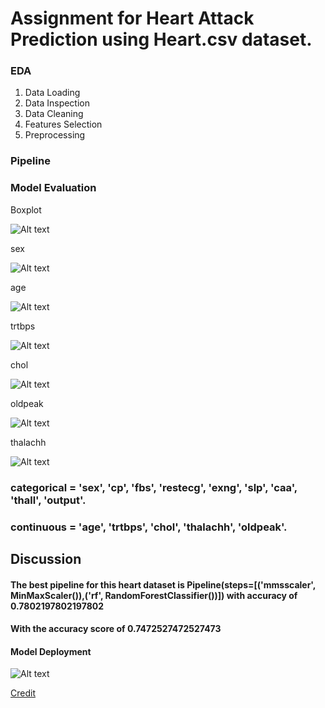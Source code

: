 # Assignment for Heart Attack Prediction using Heart.csv dataset.

### EDA 
1) Data Loading
2) Data Inspection
3) Data Cleaning
4) Features Selection
5) Preprocessing

### Pipeline
### Model Evaluation



Boxplot

![Alt text](https://github.com/AMMARHAFIZ8/heart_assignment/blob/main/Figure%202022-06-21%20192108%20boxplot.png)

sex

![Alt text](https://github.com/AMMARHAFIZ8/heart_assignment/blob/main/Figure%202022-06-21%20192035%20sex.png)

age

![Alt text](https://github.com/AMMARHAFIZ8/heart_assignment/blob/main/Figure%202022-06-21%20192256%20age.png)

trtbps

![Alt text](https://github.com/AMMARHAFIZ8/heart_assignment/blob/main/Figure%202022-06-21%20192229%20trtbps.png)

chol

![Alt text](https://github.com/AMMARHAFIZ8/heart_assignment/blob/main/Figure%202022-06-21%20192210%20chol.png)

oldpeak

![Alt text](https://github.com/AMMARHAFIZ8/heart_assignment/blob/main/Figure%202022-06-21%20192130%20oldpeak.png)

thalachh

![Alt text](https://github.com/AMMARHAFIZ8/heart_assignment/blob/main/Figure%202022-06-21%20192148%20thalachh.png)


### categorical = 'sex', 'cp', 'fbs', 'restecg', 'exng', 'slp', 'caa', 'thall', 'output'.
### continuous = 'age', 'trtbps', 'chol', 'thalachh', 'oldpeak'.

## Discussion

#### The best pipeline for this heart dataset is Pipeline(steps=[('mmsscaler', MinMaxScaler()),('rf', RandomForestClassifier())]) with accuracy of 0.7802197802197802
#### With the accuracy score of 0.7472527472527473


#### Model Deployment 
![Alt text](https://github.com/AMMARHAFIZ8/heart_assignment/blob/main/Deploy%20App%20for%20Heart%20Attack%20(Browser).PNG)




[Credit  ](http://archive.ics.uci.edu/ml/datasets/Heart+Disease)

